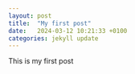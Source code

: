 ```yaml
---
layout: post
title:  "My first post"
date:   2024-03-12 10:21:33 +0100
categories: jekyll update
---
```

This is my first post
